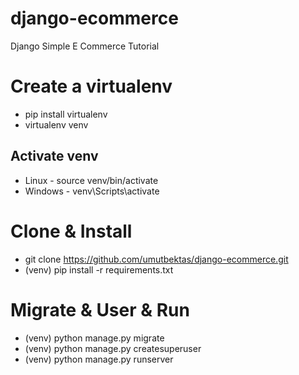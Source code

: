 # django-ecommerce
Django Simple E Commerce Tutorial


# Create a virtualenv
* pip install virtualenv
* virtualenv venv

Activate venv
-------------
* Linux - source venv/bin/activate
* Windows - venv\Scripts\activate

# Clone & Install
* git clone https://github.com/umutbektas/django-ecommerce.git
* (venv) pip install -r requirements.txt

# Migrate & User & Run
* (venv) python manage.py migrate
* (venv) python manage.py createsuperuser
* (venv) python manage.py runserver
